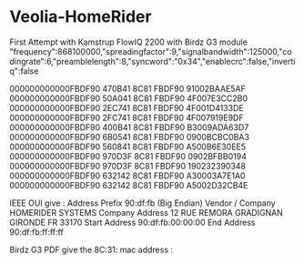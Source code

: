 # Veolia-HomeRider
First Attempt with Kamstrup FlowIQ 2200 with Birdz G3 module
"frequency":868100000,"spreadingfactor":9,"signalbandwidth":125000,"codingrate":6,"preamblelength":8,"syncword":"0x34","enablecrc":false,"invertiq":false

000000000000FBDF90 470B41 8C81 FBDF90 91002BAAE5AF
000000000000FBDF90 50A041 8C81 FBDF90 4F007E3CC2B0
000000000000FBDF90 2EC741 8C81 FBDF90 4F001D4133DE
000000000000FBDF90 2FC741 8C81 FBDF90 4F007919E9DF
000000000000FBDF90 400B41 8C81 FBDF90 B3009ADA63D7
000000000000FBDF90 6B0541 8C81 FBDF90 0900BCBC0BA3
000000000000FBDF90 560841 8C81 FBDF90 A500B6E30EE5
000000000000FBDF90 970D3F 8C81 FBDF90 0902BFBB0194
000000000000FBDF90 970D3F 8C81 FBDF90 190232390348
000000000000FBDF90 632142 8C81 FBDF90 A30003A7E1A0
000000000000FBDF90 632142 8C81 FBDF90 A5002D32CB4E

IEEE OUI give :
Address Prefix 90:df:fb (Big Endian)
Vendor / Company HOMERIDER SYSTEMS
Company Address 12 RUE REMORA GRADIGNAN GIRONDE FR 33170
Start Address 90:df:fb:00:00:00
End Address 90:df:fb:ff:ff:ff

Birdz G3 PDF give the 8C:31: mac address :
